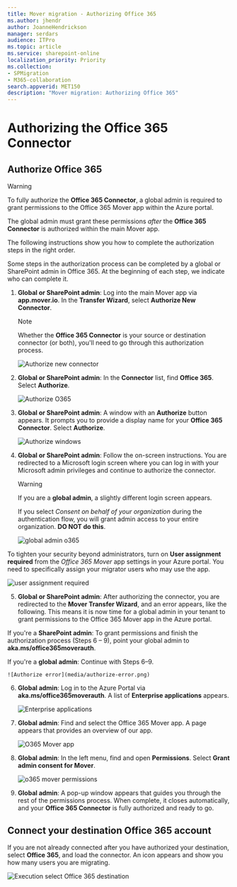 ```yaml
---
title: Mover migration - Authorizing Office 365
ms.author: jhendr
author: JoanneHendrickson
manager: serdars
audience: ITPro
ms.topic: article
ms.service: sharepoint-online
localization_priority: Priority
ms.collection: 
- SPMigration
- M365-collaboration
search.appverid: MET150
description: "Mover migration: Authorizing Office 365"
---
```

# Authorizing the Office 365 Connector

## Authorize Office 365

>[!Warning]
>To fully authorize the **Office 365 Connector**, a global admin is required to grant permissions to the Office 365 Mover app within the Azure portal.
>
>The global admin must grant these permissions *after* the **Office 365 Connector** is authorized within the main Mover app.

The following instructions show you how to complete the authorization steps in the right order.

Some steps in the authorization process can be completed by a global or SharePoint admin in Office 365. At the beginning of each step, we indicate who can complete it.

1. **Global or SharePoint admin**: Log into the main Mover app via **app.mover.io**. In the **Transfer Wizard**, select **Authorize New Connector**.

    >[!Note]
    >Whether the **Office 365 Connector** is your source or destination connector (or both), you'll need to go through this authorization process.

    ![Authorize new connector](media/05-authorize-new-connector.png)

2. **Global or SharePoint admin**: In the **Connector** list, find **Office 365**. Select **Authorize**.

    ![Authorize O365](media/mover-auth-destination-connector.png)

3. **Global or SharePoint admin**: A window with an **Authorize** button appears. It prompts you to provide a display name <optional> for your **Office 365 Connector**.  Select **Authorize**.

    ![Authorize windows](media/authorize-window.png)

4. **Global or SharePoint admin**: Follow the on-screen instructions. You are redirected to a Microsoft login screen where you can log in with your Microsoft admin privileges and continue to authorize the connector.

  
    >[!Warning]
    >If you are a **global admin**, a slightly different login screen appears.  
    >
    >If you select *Consent on behalf of your organization* during the authentication flow, you will grant admin access to your entire organization. **DO NOT do this**. 

    ![global admin o365](media/permissions-o365-global-admin.png)</br>


To tighten your security beyond administrators, turn on **User assignment required** from the *Office 365 Mover* app settings in your Azure portal. You need to specifically assign your migrator users who may use the app.


![user assignment required](media/mover-user-assignment-setting.png)

5. **Global or SharePoint admin**: After authorizing the connector, you are redirected to the **Mover Transfer Wizard**, and an error appears, like the following. This means it is now time for a global admin in your tenant to grant permissions to the Office 365 Mover app in the Azure portal.

If you're a **SharePoint admin**: To grant permissions and finish the authorization process (Steps 6 – 9), point your global admin to **aka.ms/office365moverauth**.

If you're a **global admin**: Continue with Steps 6–9.

    ![Authorize error](media/authorize-error.png)

6. **Global admin**: Log in to the Azure Portal via **aka.ms/office365moverauth**. A list of **Enterprise applications** appears.

    ![Enterprise applications](media/enterprise-applications.png)

7. **Global admin**: Find and select the Office 365 Mover app. A page appears that provides an overview of our app.

    ![O365 Mover app](media/o365-mover-app.png)

8. **Global admin**: In the left menu, find and open **Permissions**. Select **Grant admin consent for Mover**.

    ![o365 mover permissions](media/o365-mover-permissions.png)

9. **Global admin**: A pop-up window appears that guides you through the rest of the permissions process. When complete, it closes automatically, and your **Office 365 Connector** is fully authorized and ready to go.

## Connect your destination Office 365 account

If you are not already connected after you have authorized your destination, select **Office 365**, and load the connector. An icon appears and show you how many users you are migrating.

![Execution select Office 365 destination](media/execution-select-office-365-destination.png)